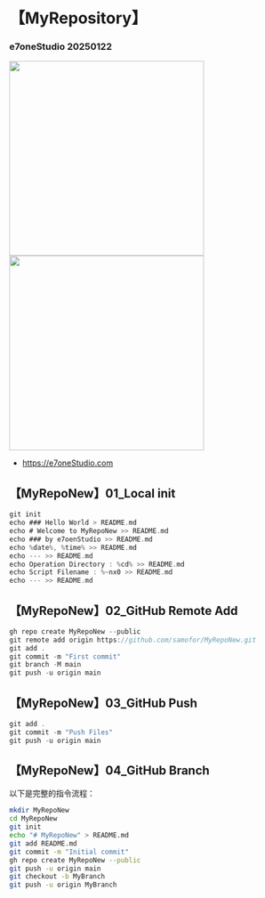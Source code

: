# 【MyRepository】
### e7oneStudio 20250122

<img src="https://e7onestudio.com/wp-content/uploads/FilesShare20240905_AIGC_SD_MyLora_DozhaiGirl_00522.jpg" width="350"> <img src="https://e7onestudio.com/wp-content/uploads/FilesShare20240905_AIGC_SD_MyLora_DozhaiGirl_00426.jpg" width="350">

- https://e7oneStudio.com



## 【MyRepoNew】01_Local init
```c
git init
echo ### Hello World > README.md
echo # Welcome to MyRepoNew >> README.md
echo ### by e7oenStudio >> README.md
echo %date%, %time% >> README.md
echo --- >> README.md 
echo Operation Directory : %cd% >> README.md
echo Script Filename : %~nx0 >> README.md
echo --- >> README.md 
```

## 【MyRepoNew】02_GitHub Remote Add
```c
gh repo create MyRepoNew --public
git remote add origin https://github.com/samofor/MyRepoNew.git
git add .
git commit -m "First commit" 
git branch -M main
git push -u origin main

```

## 【MyRepoNew】03_GitHub Push 
```c
git add .
git commit -m "Push Files" 
git push -u origin main

```


## 【MyRepoNew】04_GitHub Branch
以下是完整的指令流程：

```sh
mkdir MyRepoNew
cd MyRepoNew
git init
echo "# MyRepoNew" > README.md
git add README.md
git commit -m "Initial commit"
gh repo create MyRepoNew --public
git push -u origin main
git checkout -b MyBranch
git push -u origin MyBranch
```